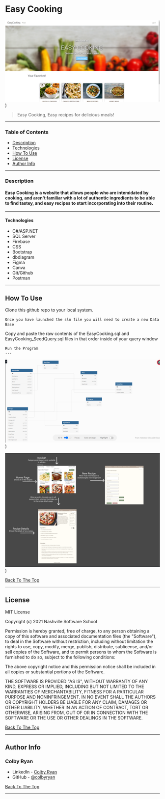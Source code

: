 # Easy Cooking

![Home Page Image](https://github.com/colbyryan/EasyCooking/blob/main/EasyCooking/wwwroot/Images/EasyCookingHomePage.PNG?raw=t))

> Easy Cooking, Easy recipes for delicious meals!

---

### Table of Contents

- [Description](#description)
- [Technologies](#technologies)
- [How To Use](#how-to-use)
- [License](#license)
- [Author Info](#author-info)

---

### Description

#### Easy Cooking is a website that allows people who are intemidated by cooking, and aren't familiar with a lot of authentic ingredients to be able to find tastey, and easy recipes to start incorporating into their routine. 
---

#### Technologies

- C#/ASP.NET
- SQL Server
- Firebase
- CSS
- Bootstrap
- dbdiagram
- Figma
- Canva
- Git/Github
- Postman

---

## How To Use

Clone this github repo to your local system. 

```
Once you have launched the sln file you will need to create a new Data Base
```
Copy and paste the raw contents of the EasyCooking.sql and EasyCooking_SeedQuery.sql files in that order inside of your query window
```
Run the Program
---

```

![ERD Image](https://github.com/colbyryan/EasyCooking/blob/main/EasyCooking/wwwroot/Images/EasyCookingERD.PNG?raw=t))

![WireFrame Image](https://github.com/colbyryan/EasyCooking/blob/main/EasyCooking/wwwroot/Images/EasyCookingWireFrame.PNG?raw=t))

[Back To The Top](#easy-cooking)

---

## License

MIT License

Copyright (c) 2021 Nashville Software School

Permission is hereby granted, free of charge, to any person obtaining a copy of this software and associated documentation files (the "Software"), to deal in the Software without restriction, including without limitation the rights to use, copy, modify, merge, publish, distribute, sublicense, and/or sell copies of the Software, and to permit persons to whom the Software is furnished to do so, subject to the following conditions:

The above copyright notice and this permission notice shall be included in all copies or substantial portions of the Software.

THE SOFTWARE IS PROVIDED "AS IS", WITHOUT WARRANTY OF ANY KIND, EXPRESS OR IMPLIED, INCLUDING BUT NOT LIMITED TO THE WARRANTIES OF MERCHANTABILITY, FITNESS FOR A PARTICULAR PURPOSE AND NONINFRINGEMENT. IN NO EVENT SHALL THE AUTHORS OR COPYRIGHT HOLDERS BE LIABLE FOR ANY CLAIM, DAMAGES OR OTHER LIABILITY, WHETHER IN AN ACTION OF CONTRACT, TORT OR OTHERWISE, ARISING FROM, OUT OF OR IN CONNECTION WITH THE SOFTWARE OR THE USE OR OTHER DEALINGS IN THE SOFTWARE.

[Back To The Top](#easy-cooking)

---

## Author Info

### Colby Ryan

- LinkedIn - [Colby Ryan](https://www.linkedin.com/in/colbyrryan/)
- GitHub - [@colbyryan](https://github.com/colbyryan)

[Back To The Top](#easy-cooking)

---
